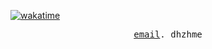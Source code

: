 [![wakatime](https://wakatime.com/badge/user/c16af37d-3c24-49c9-bd12-b92e7915837c.svg)](https://wakatime.com/@c16af37d-3c24-49c9-bd12-b92e7915837c)
<p align="center">
  <samp>
    <a href="mailto:dhzhme@gmail.com">email</a>.
    <span title="wechat">dhzhme</span>
  </samp>
</p>
